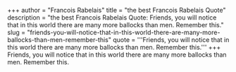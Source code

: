 +++
author = "Francois Rabelais"
title = "the best Francois Rabelais Quote"
description = "the best Francois Rabelais Quote: Friends, you will notice that in this world there are many more ballocks than men. Remember this."
slug = "friends-you-will-notice-that-in-this-world-there-are-many-more-ballocks-than-men-remember-this"
quote = '''Friends, you will notice that in this world there are many more ballocks than men. Remember this.'''
+++
Friends, you will notice that in this world there are many more ballocks than men. Remember this.
